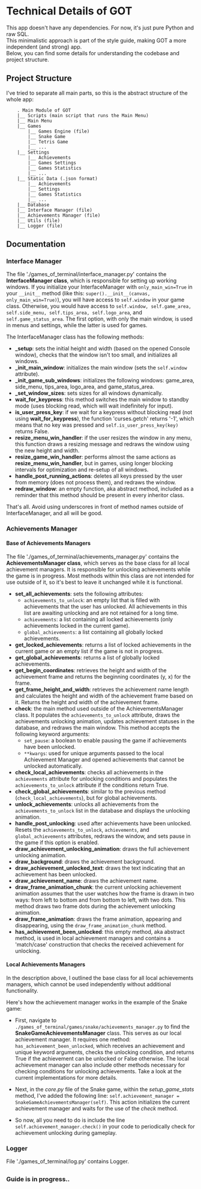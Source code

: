 # Technical Details of GOT
This app doesn't have any dependencies. For now, it's just pure Python and raw SQL.  
This minimalistic approach is part of the style guide, making GOT a more independent (and strong) app.  
Below, you can find some details for understanding the codebase and project structure.

## Project Structure
I've tried to separate all main parts, so this is the abstract structure of the whole app:

```plaintext
    . Main Module of GOT
    |__ Scripts (main script that runs the Main Menu)
    |__ Main Menu
    |__ Games
        |__ Games Engine (file)
        |__ Snake Game
        |__ Tetris Game
        |__ ...
    |__ Settings
        |__ Achievements
        |__ Games Settings
        |__ Games Statistics
        |__ ...
    |__ Static Data (.json format)
        |__ Achievements
        |__ Settings
        |__ Games Statistics
        |__ ...
    |__ Database
    |__ Interface Manager (file)
    |__ Achievements Manager (file)
    |__ Utils (file)
    |__ Logger (file)
```

## Documentation
### Interface Manager

The file './games_of_terminal/interface_manager.py' contains the **InterfaceManager class**, which is responsible for 
setting up working windows. If you initialize your InterfaceManager with `only_main_win=True` in your `__init__` method 
(like this: `super().__init__(canvas, only_main_win=True)`), you will have access to `self.window` in your game class. 
Otherwise, you would have access to `self.window, self.game_area, self.side_menu, self.tips_area, self.logo_area`, 
and `self.game_status_area`. The first option, with only the main window, is used in menus and settings, 
while the latter is used for games.
  
The InterfaceManager class has the following methods:

- **\_setup**: sets the initial height and width (based on the opened Console window), checks that the window isn't 
    too small, and initializes all windows.
- **\_init_main_window**: initializes the main window (sets the `self.window` attribute).
- **\_init_game_sub_windows**: initializes the following windows: game_area, side_menu, tips_area, logo_area, and game_status_area.
- **\_set_window_sizes**: sets sizes for all windows dynamically.
- **wait_for_keypress**: this method switches the main window to standby mode (uses blocking read, which will wait indefinitely for input).
- **is_user_press_key**: if we wait for a keypress without blocking read (not using **wait_for_keypress**), 
    the function 'curses.getch' returns '-1', which means that no key was pressed and `self.is_user_press_key(key)` returns False.
- **resize_menu_win_handler**: if the user resizes the window in any menu, this function draws a resizing message and 
    redraws the window using the new height and width.
- **resize_game_win_handler**: performs almost the same actions as **resize_menu_win_handler**, but in games, 
    using longer blocking intervals for optimization and re-setup of all windows.
- **handle_post_running_actions**: deletes all keys pressed by the user from memory (does not process them), and redraws the window.
- **redraw_window**: an empty function, aka abstract method, included as a reminder that this method should be 
    present in every inheritor class.

That's all. Avoid using underscores in front of method names outside of InterfaceManager, and all will be good.


### Achievements Manager

#### Base of Achievements Managers

The file './games_of_terminal/achievements_manager.py' contains the **AchievementsManager class**, 
which serves as the base class for all local achievement managers. It is responsible for unlocking achievements while 
the game is in progress. Most methods within this class are not intended for use outside of it, 
so it's best to leave it unchanged while it is functional.

- **set_all_achievements**: sets the following attributes:
    - `achievements_to_unlock`: an empty list that is filled with achievements that the user has unlocked. 
       All achievements in this list are awaiting unlocking and are not retained for a long time.
    - `achievements`: a list containing all locked achievements (only achievements locked in the current game).
    - `global_achievements`: a list containing all globally locked achievements.
- **get_locked_achievements**: returns a list of locked achievements in the current game or an empty list if the game is not in progress.
- **get_global_achievements**: returns a list of globally locked achievements.
- **get_begin_coordinates**: retrieves the height and width of the achievement frame and returns the beginning 
    coordinates (y, x) for the frame.
- **get_frame_height_and_width**: retrieves the achievement name length and calculates the height and width of the 
    achievement frame based on it. Returns the height and width of the achievement frame.
- **check**: the main method used outside of the AchievementsManager class. It populates the `achievements_to_unlock` 
    attribute, draws the achievements unlocking animation, updates achievement statuses in the database, 
    and redraws the main window. This method accepts the following keyword arguments:
    - `set_pause`: a boolean to enable pausing the game if achievements have been unlocked.
    - `**kwargs`: used for unique arguments passed to the local Achievement Manager and opened achievements that 
       cannot be unlocked automatically.
- **check_local_achievements**: checks all achievements in the `achievements` attribute for unlocking conditions and 
    populates the `achievements_to_unlock` attribute if the conditions return True.
- **check_global_achievements**: similar to the previous method (`check_local_achievements`), but for global achievements.
- **unlock_achievements**: unlocks all achievements from the `achievements_to_unlock` list in the database and 
    displays the unlocking animation.
- **handle_post_unlocking**: used after achievements have been unlocked. Resets the `achievements_to_unlock`, 
    `achievements`, and `global_achievements` attributes, redraws the window, and sets pause in the game if this option is enabled.
- **draw_achievement_unlocking_animation**: draws the full achievement unlocking animation.
- **draw_background**: draws the achievement background.
- **draw_achievement_unlocked_text**: draws the text indicating that an achievement has been unlocked.
- **draw_achievement_name**: draws the achievement name.
- **draw_frame_animation_chunk**: the current unlocking achievement animation assumes that the user watches how 
    the frame is drawn in two ways: from left to bottom and from bottom to left, with two dots. 
    This method draws two frame dots during the achievement unlocking animation.
- **draw_frame_animation**: draws the frame animation, appearing and disappearing, using the `draw_frame_animation_chunk` method.
- **has_achievement_been_unlocked**: this empty method, aka abstract method, is used in local achievement managers and 
    contains a 'match/case' construction that checks the received achievement for unlocking. 



#### Local Achievements Managers

In the description above, I outlined the base class for all local achievements managers, which cannot be used 
independently without additional functionality.

Here's how the achievement manager works in the example of the Snake game:

- First, navigate to `./games_of_terminal/games/snake/achievements_manager.py` to find the **SnakeGameAchievementsManager** class. 
  This serves as our local achievement manager. It requires one method: `has_achievement_been_unlocked`, 
  which receives an achievement and unique keyword arguments, checks the unlocking condition, and returns True if 
  the achievement can be unlocked or False otherwise. The local achievement manager can also include other methods 
  necessary for checking conditions for unlocking achievements. Take a look at the current implementations for more details.

- Next, in the *core.py* file of the Snake game, within the *setup_game_stats* method, I've added the following line: 
  `self.achievement_manager = SnakeGameAchievementsManager(self)`. This action initializes the current achievement manager 
  and waits for the use of the *check* method.

- So now, all you need to do is include the line `self.achievement_manager.check()` in your code to periodically check 
  for achievement unlocking during gameplay.



### Logger

File './games_of_terminal/log.py' contains Logger.


##
### Guide is in progress..
##
